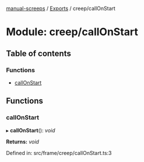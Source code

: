 [manual-screeps](../README.md) / [Exports](../modules.md) / creep/callOnStart

# Module: creep/callOnStart

## Table of contents

### Functions

- [callOnStart](creep_callonstart.md#callonstart)

## Functions

### callOnStart

▸ **callOnStart**(): *void*

**Returns:** *void*

Defined in: src/frame/creep/callOnStart.ts:3
